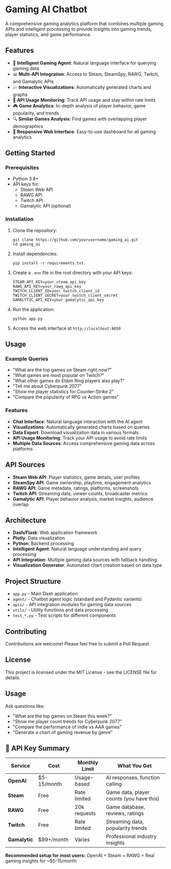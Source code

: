 # Gaming AI Chatbot

A comprehensive gaming analytics platform that combines multiple gaming APIs and intelligent processing to provide insights into gaming trends, player statistics, and game performance.

## Features

- 🤖 **Intelligent Gaming Agent**: Natural language interface for querying gaming data
- 📊 **Multi-API Integration**: Access to Steam, SteamSpy, RAWG, Twitch, and Gamalytic APIs
- 📈 **Interactive Visualizations**: Automatically generated charts and graphs
- 🔄 **API Usage Monitoring**: Track API usage and stay within rate limits
- 🎮 **Game Analytics**: In-depth analysis of player behavior, game popularity, and trends
- 🔍 **Similar Games Analysis**: Find games with overlapping player demographics
- 📱 **Responsive Web Interface**: Easy-to-use dashboard for all gaming analytics

## Getting Started

### Prerequisites

- Python 3.8+
- API keys for:
  - Steam Web API
  - RAWG API
  - Twitch API
  - Gamalytic API (optional)

### Installation

1. Clone the repository:
   ```
   git clone https://github.com/yourusername/gaming_ai.git
   cd gaming_ai
   ```

2. Install dependencies:
   ```
   pip install -r requirements.txt
   ```

3. Create a `.env` file in the root directory with your API keys:
   ```
   STEAM_API_KEY=your_steam_api_key
   RAWG_API_KEY=your_rawg_api_key
   TWITCH_CLIENT_ID=your_twitch_client_id
   TWITCH_CLIENT_SECRET=your_twitch_client_secret
   GAMALYTIC_API_KEY=your_gamalytic_api_key
   ```

4. Run the application:
   ```
   python app.py
   ```

5. Access the web interface at `http://localhost:8050`

## Usage

### Example Queries

- "What are the top games on Steam right now?"
- "What games are most popular on Twitch?"
- "What other games do Elden Ring players also play?"
- "Tell me about Cyberpunk 2077"
- "Show me player statistics for Counter-Strike 2"
- "Compare the popularity of RPG vs Action games"

### Features

- **Chat Interface**: Natural language interaction with the AI agent
- **Visualizations**: Automatically generated charts based on queries
- **Data Export**: Download visualization data in various formats
- **API Usage Monitoring**: Track your API usage to avoid rate limits
- **Multiple Data Sources**: Access comprehensive gaming data across platforms

## API Sources

- **Steam Web API**: Player statistics, game details, user profiles
- **SteamSpy API**: Game ownership, playtime, engagement analytics
- **RAWG API**: Game metadata, ratings, platforms, screenshots
- **Twitch API**: Streaming data, viewer counts, broadcaster metrics
- **Gamalytic API**: Player behavior analysis, market insights, audience overlap

## Architecture

- **Dash/Flask**: Web application framework
- **Plotly**: Data visualization
- **Python**: Backend processing
- **Intelligent Agent**: Natural language understanding and query processing
- **API Integration**: Multiple gaming data sources with fallback handling
- **Visualization Generator**: Automated chart creation based on data type

## Project Structure

- `app.py` - Main Dash application
- `agent/` - Chatbot agent logic (standard and Pydantic variants)
- `apis/` - API integration modules for gaming data sources
- `utils/` - Utility functions and data processing
- `test_*.py` - Test scripts for different components

## Contributing

Contributions are welcome! Please feel free to submit a Pull Request.

## License

This project is licensed under the MIT License - see the LICENSE file for details.

## Usage

Ask questions like:
- "What are the top games on Steam this week?"
- "Show me player count trends for Cyberpunk 2077"
- "Compare the performance of indie vs AAA games"
- "Generate a chart of gaming revenue by genre"

## 🔑 API Key Summary

| Service | Cost | Monthly Limit | What You Get |
|---------|------|---------------|--------------|
| **OpenAI** | $5-15/month | Usage-based | AI responses, function calling |
| **Steam** | Free | Rate limited | Game data, player counts (you have this) |
| **RAWG** | Free | 20k requests | Game database, reviews, ratings |
| **Twitch** | Free | Rate limited | Streaming data, popularity trends |
| **Gamalytic** | $99+/month | Varies | Professional industry insights |

**Recommended setup for most users:** OpenAI + Steam + RAWG = Real gaming insights for ~$5-15/month
